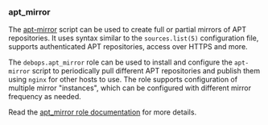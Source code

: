 ### apt_mirror

The [apt-mirror](https://apt-mirror.github.io/) script can be used to
create full or partial mirrors of APT repositories. It uses syntax
similar to the `sources.list(5)` configuration file, supports
authenticated APT repositories, access over HTTPS and more.

The `debops.apt_mirror` role can be used to install and configure the
`apt-mirror` script to periodically pull different APT repositories and
publish them using `nginx` for other hosts to use. The role supports
configuration of multiple mirror "instances", which can be configured
with different mirror frequency as needed.

Read the [apt_mirror role documentation](https://docs.debops.org/en/stable-3.2/ansible/roles/apt_mirror/) for more details.
